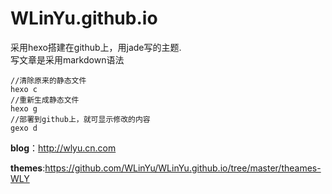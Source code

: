 # WLinYu.github.io
采用hexo搭建在github上，用jade写的主题.
<br>
写文章是采用markdown语法
```bush
//清除原来的静态文件
hexo c
//重新生成静态文件
hexo g
//部署到github上，就可显示修改的内容
gexo d
```
__blog__：http://wlyu.cn.com

__themes__:https://github.com/WLinYu/WLinYu.github.io/tree/master/theames-WLY
